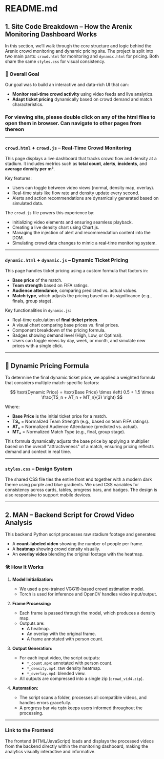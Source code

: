 # README.md

## 1. Site Code Breakdown – How the Arenix Monitoring Dashboard Works

In this section, we’ll walk through the core structure and logic behind the Arenix crowd monitoring and dynamic pricing site. The project is split into two main parts: `crowd.html` for monitoring and `dynamic.html` for pricing. Both share the same `styles.css` for visual consistency.

### 🧠 Overall Goal

Our goal was to build an interactive and data-rich UI that can:
- **Monitor real-time crowd activity** using video feeds and live analytics.
- **Adapt ticket pricing** dynamically based on crowd demand and match characteristics.

### For viewing site, please double click on any of the html files to open them in browser. Can navigate to other pages from thereon
---

### `crowd.html` + `crowd.js` – Real-Time Crowd Monitoring

This page displays a live dashboard that tracks crowd flow and density at a stadium. It includes metrics such as **total count**, **alerts**, **incidents**, and **average density per m²**.

Key features:
- Users can toggle between video views (normal, density map, overlay).
- Real-time stats like flow rate and density update every second.
- Alerts and action recommendations are dynamically generated based on simulated data.

The `crowd.js` file powers this experience by:
- Initializing video elements and ensuring seamless playback.
- Creating a live density chart using Chart.js.
- Managing the injection of alert and recommendation content into the DOM.
- Simulating crowd data changes to mimic a real-time monitoring system.

---

### `dynamic.html` + `dynamic.js` – Dynamic Ticket Pricing

This page handles ticket pricing using a custom formula that factors in:
- **Base price** of the match.
- **Team strength** based on FIFA ratings.
- **Audience attendance**, comparing predicted vs. actual values.
- **Match type**, which adjusts the pricing based on its significance (e.g., finals, group stage).

Key functionalities in `dynamic.js`:
- Real-time calculation of **final ticket prices**.
- A visual chart comparing base prices vs. final prices.
- Component breakdown of the pricing formula.
- Badges showing demand level (High, Low, or Optimal).
- Users can toggle views by day, week, or month, and simulate new prices with a single click.

---

## 🎯 Dynamic Pricing Formula

To determine the final dynamic ticket price, we applied a weighted formula that considers multiple match-specific factors:

$$
\text{Dynamic Price} = \text{Base Price} \times \left( 0.5 + 1.5 \times \frac{TS_n + AT_n + MT_n}{3} \right)
$$

Where:
- **Base Price** is the initial ticket price for a match.
- **TSₙ** = Normalized Team Strength (e.g., based on team FIFA ratings).
- **ATₙ** = Normalized Audience Attendance (predicted vs. actual).
- **MTₙ** = Normalized Match Type (e.g., final, group stage).

This formula dynamically adjusts the base price by applying a multiplier based on the overall "attractiveness" of a match, ensuring pricing reflects demand and context in real time.

---

### `styles.css` – Design System

The shared CSS file ties the entire front end together with a modern dark theme using purple and blue gradients. We used CSS variables for consistency across cards, tables, progress bars, and badges. The design is also responsive to support mobile devices.

---

## 2. MAN – Backend Script for Crowd Video Analysis

This backend Python script processes raw stadium footage and generates:
- A **count-labeled video** showing the number of people per frame.
- A **heatmap** showing crowd density visually.
- An **overlay video** blending the original footage with the heatmap.

### 🛠 How It Works

1. **Model Initialization:**
   - We used a pre-trained VGG19-based crowd estimation model.
   - Torch is used for inference and OpenCV handles video input/output.

2. **Frame Processing:**
   - Each frame is passed through the model, which produces a density map.
   - Outputs are:
     - A heatmap.
     - An overlay with the original frame.
     - A frame annotated with person count.

3. **Output Generation:**
   - For each input video, the script outputs:
     - `*_count.mp4`: annotated with person count.
     - `*_density.mp4`: raw density heatmap.
     - `*_overlay.mp4`: blended view.
   - All outputs are compressed into a single zip (`crowd_vid4.zip`).

4. **Automation:**
   - The script scans a folder, processes all compatible videos, and handles errors gracefully.
   - A progress bar via `tqdm` keeps users informed throughout the processing.

---

### Link to the Frontend

The frontend (HTML/JavaScript) loads and displays the processed videos from the backend directly within the monitoring dashboard, making the analytics visually interactive and informative.
